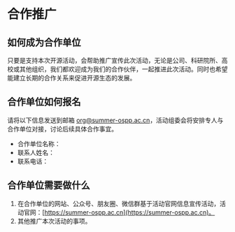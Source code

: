 # 合作推广

## 如何成为合作单位

只要是支持本次开源活动，会帮助推广宣传此次活动，无论是公司、科研院所、高校或其他组织，我们都欢迎成为我们的合作伙伴，一起推进此次活动。同时也希望能建立长期的合作关系来促进开源生态的发展。

## 合作单位如何报名

请将以下信息发送到邮箱 org@summer-ospp.ac.cn，活动组委会将安排专人与合作单位对接，讨论后续具体合作事宜。

- 合作单位名称：
- 联系人姓名：
- 联系电话：

## 合作单位需要做什么

1. 在合作单位的网站、公众号、朋友圈、微信群基于活动官网信息宣传活动，活动官网：[https://summer-ospp.ac.cn](https://summer-ospp.ac.cn)。
2. 其他推广本次活动的事项。


